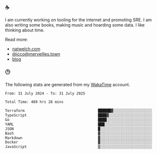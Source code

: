 ### ☕

I am currently working on tooling for the internet and promoting SRE. I am also writing some books, making music and hoarding some data. I like thinking about time.

Read more:

 - [natwelch.com](https://natwelch.com)
 - [@icco@merveilles.town](https://merveilles.town/@icco)
 - [blog](https://writing.natwelch.com)

### 🕒

The following stats are generated from my [WakaTime](https://wakatime.com/@icco) account.

<!--START_SECTION:waka-->

```txt
From: 31 July 2024 - To: 31 July 2025

Total Time: 489 hrs 28 mins

Terraform                                  ██████▓░░░░░░░░░░░░░░░░░░   26.25 %
TypeScript                                 ████▓░░░░░░░░░░░░░░░░░░░░   19.16 %
Go                                         ████░░░░░░░░░░░░░░░░░░░░░   16.16 %
YAML                                       ███░░░░░░░░░░░░░░░░░░░░░░   11.48 %
JSON                                       █░░░░░░░░░░░░░░░░░░░░░░░░   04.46 %
Bash                                       ▓░░░░░░░░░░░░░░░░░░░░░░░░   03.05 %
Markdown                                   ▓░░░░░░░░░░░░░░░░░░░░░░░░   02.93 %
Docker                                     ▓░░░░░░░░░░░░░░░░░░░░░░░░   02.36 %
JavaScript                                 ▒░░░░░░░░░░░░░░░░░░░░░░░░   01.91 %
```

<!--END_SECTION:waka-->
